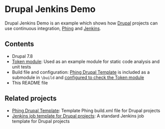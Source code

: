 # Drupal Jenkins Demo

Drupal Jenkins Demo is an example which shows how [Drupal](http://drupal.org) projects can use continuous integration, [Phing](http://www.phing.info/trac/) and [Jenkins](http://jenkins-ci.org/).

## Contents
* Drupal 7.8
* [Token module](http://drupal.org/project/token): Used as an example module for static code analysis and unit tests
* Build file and configuration: [Phing Drupal Template](http://reload.github.com/phing-drupal-template/) is included as a submodule in `\build` and [configured to check the Token module](https://github.com/kasperg/drupal-jenkins-demo/blob/master/build.properties)
* This README file

## Related projects
* [Phing Drupal Template](http://reload.github.com/phing-drupal-template/): Template Phing build.xml file for Drupal projects
* [Jenkins job template for Drupal projects](http://reload.github.com/jenkins-drupal-template/): A standard Jenkins job template for Drupal projects
